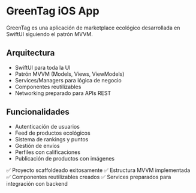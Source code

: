 # GreenTag iOS App

GreenTag es una aplicación de marketplace ecológico desarrollada en SwiftUI siguiendo el patrón MVVM.

## Arquitectura
- SwiftUI para toda la UI
- Patrón MVVM (Models, Views, ViewModels)
- Services/Managers para lógica de negocio
- Componentes reutilizables
- Networking preparado para APIs REST

## Funcionalidades
- Autenticación de usuarios
- Feed de productos ecológicos
- Sistema de rankings y puntos
- Gestión de envíos
- Perfiles con calificaciones
- Publicación de productos con imágenes

✅ Proyecto scaffoldeado exitosamente
✅ Estructura MVVM implementada
✅ Componentes reutilizables creados
✅ Services preparados para integración con backend